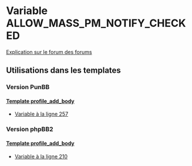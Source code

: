# Variable ALLOW_MASS_PM_NOTIFY_CHECKED
[Explication sur le forum des forums](http://forum.forumactif.com/t294113-listing-des-variables#ALLOW_MASS_PM_NOTIFY_CHECKED)

## Utilisations dans les templates

### Version PunBB

#### [Template profile_add_body](punbb/profile_add_body.md)
* [Variable à la ligne 257](../punbb/profile_add_body.tpl#L257)

### Version phpBB2

#### [Template profile_add_body](subsilver/profile_add_body.md)
* [Variable à la ligne 210](../subsilver/profile_add_body.tpl#L210)